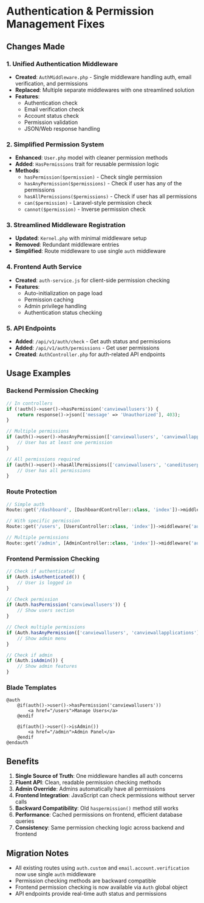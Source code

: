 # Authentication & Permission Management Fixes

## Changes Made

### 1. Unified Authentication Middleware
- **Created**: `AuthMiddleware.php` - Single middleware handling auth, email verification, and permissions
- **Replaced**: Multiple separate middlewares with one streamlined solution
- **Features**:
  - Authentication check
  - Email verification check
  - Account status check
  - Permission validation
  - JSON/Web response handling

### 2. Simplified Permission System
- **Enhanced**: `User.php` model with cleaner permission methods
- **Added**: `HasPermissions` trait for reusable permission logic
- **Methods**:
  - `hasPermission($permission)` - Check single permission
  - `hasAnyPermission($permissions)` - Check if user has any of the permissions
  - `hasAllPermissions($permissions)` - Check if user has all permissions
  - `can($permission)` - Laravel-style permission check
  - `cannot($permission)` - Inverse permission check

### 3. Streamlined Middleware Registration
- **Updated**: `Kernel.php` with minimal middleware setup
- **Removed**: Redundant middleware entries
- **Simplified**: Route middleware to use single `auth` middleware

### 4. Frontend Auth Service
- **Created**: `auth-service.js` for client-side permission checking
- **Features**:
  - Auto-initialization on page load
  - Permission caching
  - Admin privilege handling
  - Authentication status checking

### 5. API Endpoints
- **Added**: `/api/v1/auth/check` - Get auth status and permissions
- **Added**: `/api/v1/auth/permissions` - Get user permissions
- **Created**: `AuthController.php` for auth-related API endpoints

## Usage Examples

### Backend Permission Checking
```php
// In controllers
if (!auth()->user()->hasPermission('canviewallusers')) {
    return response()->json(['message' => 'Unauthorized'], 403);
}

// Multiple permissions
if (auth()->user()->hasAnyPermission(['canviewallusers', 'canviewallapplications'])) {
    // User has at least one permission
}

// All permissions required
if (auth()->user()->hasAllPermissions(['canviewallusers', 'canedituserprofile'])) {
    // User has all permissions
}
```

### Route Protection
```php
// Simple auth
Route::get('/dashboard', [DashboardController::class, 'index'])->middleware('auth');

// With specific permission
Route::get('/users', [UsersController::class, 'index'])->middleware('auth:canviewallusers');

// Multiple permissions
Route::get('/admin', [AdminController::class, 'index'])->middleware('auth:canviewadmindashboard,canmanageusers');
```

### Frontend Permission Checking
```javascript
// Check if authenticated
if (Auth.isAuthenticated()) {
    // User is logged in
}

// Check permission
if (Auth.hasPermission('canviewallusers')) {
    // Show users section
}

// Check multiple permissions
if (Auth.hasAnyPermission(['canviewallusers', 'canviewallapplications'])) {
    // Show admin menu
}

// Check if admin
if (Auth.isAdmin()) {
    // Show admin features
}
```

### Blade Templates
```blade
@auth
    @if(auth()->user()->hasPermission('canviewallusers'))
        <a href="/users">Manage Users</a>
    @endif
    
    @if(auth()->user()->isAdmin())
        <a href="/admin">Admin Panel</a>
    @endif
@endauth
```

## Benefits

1. **Single Source of Truth**: One middleware handles all auth concerns
2. **Fluent API**: Clean, readable permission checking methods
3. **Admin Override**: Admins automatically have all permissions
4. **Frontend Integration**: JavaScript can check permissions without server calls
5. **Backward Compatibility**: Old `haspermission()` method still works
6. **Performance**: Cached permissions on frontend, efficient database queries
7. **Consistency**: Same permission checking logic across backend and frontend

## Migration Notes

- All existing routes using `auth.custom` and `email.account.verification` now use single `auth` middleware
- Permission checking methods are backward compatible
- Frontend permission checking is now available via `Auth` global object
- API endpoints provide real-time auth status and permissions